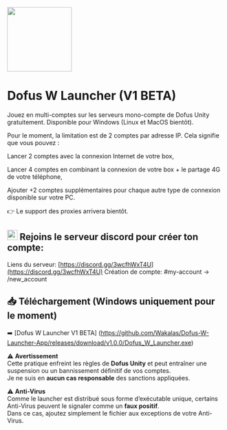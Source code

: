 <img src="https://i.ibb.co/tTSMsR0T/Multi-WLauncher.png" width="150">

# **Dofus W Launcher (V1 BETA)**  

Jouez en multi-comptes sur les serveurs mono-compte de Dofus Unity gratuitement.
Disponible pour Windows (Linux et MacOS bientôt).

Pour le moment, la limitation est de 2 comptes par adresse IP.
Cela signifie que vous pouvez :

Lancer 2 comptes avec la connexion Internet de votre box,

Lancer 4 comptes en combinant la connexion de votre box + le partage 4G de votre téléphone,

Ajouter +2 comptes supplémentaires pour chaque autre type de connexion disponible sur votre PC.

👉 Le support des proxies arrivera bientôt.

##  [<img src="https://upload.wikimedia.org/wikipedia/fr/thumb/4/4f/Discord_Logo_sans_texte.svg/1818px-Discord_Logo_sans_texte.svg.png" width="24">](https://discord.gg/3wcfhWxT4U) **Rejoins le serveur discord pour créer ton compte**: 
Liens du serveur: [https://discord.gg/3wcfhWxT4U](https://discord.gg/3wcfhWxT4U) 
Création de compte: #my-account -> /new_account


## 📥 **Téléchargement (Windows uniquement pour le moment)**
➡️ [Dofus W Launcher V1 BETA] (https://github.com/Wakalas/Dofus-W-Launcher-App/releases/download/v1.0.0/Dofus_W_Launcher.exe)





⚠️ **Avertissement**  
Cette pratique enfreint les règles de **Dofus Unity** et peut entraîner une suspension ou un bannissement définitif de vos comptes.  
Je ne suis en **aucun cas responsable** des sanctions appliquées.  

⚠️ **Anti-Virus**  
Comme le launcher est distribué sous forme d’exécutable unique, certains Anti-Virus peuvent le signaler comme un **faux positif**.  
Dans ce cas, ajoutez simplement le fichier aux exceptions de votre Anti-Virus.  
